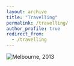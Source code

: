 ```yaml
---
layout: archive
title: "Travelling"
permalink: /travelling/
author_profile: true
redirect_from:
  - /travelling
---
```

<img class="fit-picture"
     src="images/DSC3704.jpg"
     alt="Melbourne, 2013">